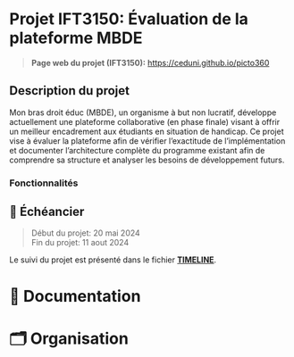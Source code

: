 # Projet IFT3150: Évaluation de la plateforme MBDE

> **Page web du projet (IFT3150):** https://ceduni.github.io/picto360

## Description du projet 

Mon bras droit éduc (MBDE), un organisme à but non lucratif, développe actuellement une plateforme collaborative (en phase finale) visant à offrir un meilleur encadrement aux étudiants en situation de handicap. Ce projet vise à évaluer la plateforme afin de vérifier l’exactitude de l’implémentation et documenter l’architecture complète du programme existant afin de comprendre sa structure et analyser les besoins de développement futurs.

### Fonctionnalités

<!-- TODO -->

## 📅 Échéancier

> Début du projet: 20 mai 2024  
> Fin du projet: 11 aout 2024

Le suivi du projet est présenté dans le fichier [**TIMELINE**](TIMELINE.md).

# 📘 Documentation

# 🗂️ Organisation
